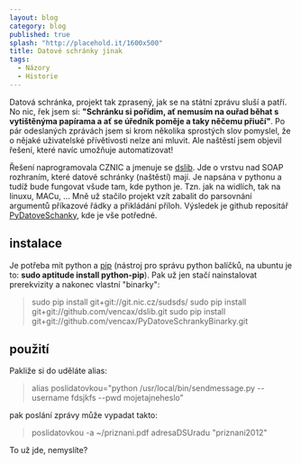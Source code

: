 ```yaml
---
layout: blog
category: blog
published: true
splash: "http://placehold.it/1600x500"
title: Datové schránky jinak
tags:
  - Názory
  - Historie
---
```


Datová schránka, projekt tak zprasený, jak se na státní zprávu sluší a patří.
No nic, řek jsem si: __"Schránku si pořídim, ať nemusím na ouřad běhat s vytištěnýma papírama a ať se úředník poměje a taky něčemu přiučí"__.
Po pár odeslaných zprávách jsem si krom několika sprostých slov pomyslel, že o nějaké uživatelské přívětivosti nelze ani mluvit.
Ale naštěstí jsem objevil řešení, které navíc umožňuje automatizovat!

Řešení naprogramovala CZNIC a jmenuje se [dslib](https://redmine.labs.nic.cz/projects/dslib).
Jde o vrstvu nad SOAP rozhraním, které datové schránky (naštěstí) mají.
Je napsána v pythonu a tudíž bude fungovat všude tam, kde python je.
Tzn. jak na widlích, tak na linuxu, MACu, ...
Mně už stačilo projekt vzít zabalit do parsovnání argumentů příkazové řádky a přikládání příloh.
Výsledek je github repositář [PyDatoveSchanky](https://github.com/vencax/PyDatoveSchrankyBinarky), kde je vše potředné.

## instalace
Je potřeba mít python a [pip](https://pypi.python.org/pypi/pip) (nástroj pro správu python balíčků, na ubuntu je to: __sudo aptitude install python-pip__).
Pak už jen stačí nainstalovat prerekvizity a nakonec vlastní "binarky":

> sudo pip install git+git://git.nic.cz/sudsds/
> sudo pip install git+git://github.com/vencax/dslib.git
> sudo pip install git+git://github.com/vencax/PyDatoveSchrankyBinarky.git

## použití
Pakliže si do uděláte alias:

> alias poslidatovkou="python /usr/local/bin/sendmessage.py --username fdsjkfs --pwd mojetajneheslo"

pak poslání zprávy může vypadat takto:

> poslidatovkou -a ~/priznani.pdf adresaDSUradu "priznani2012"

To už jde, nemyslíte?
